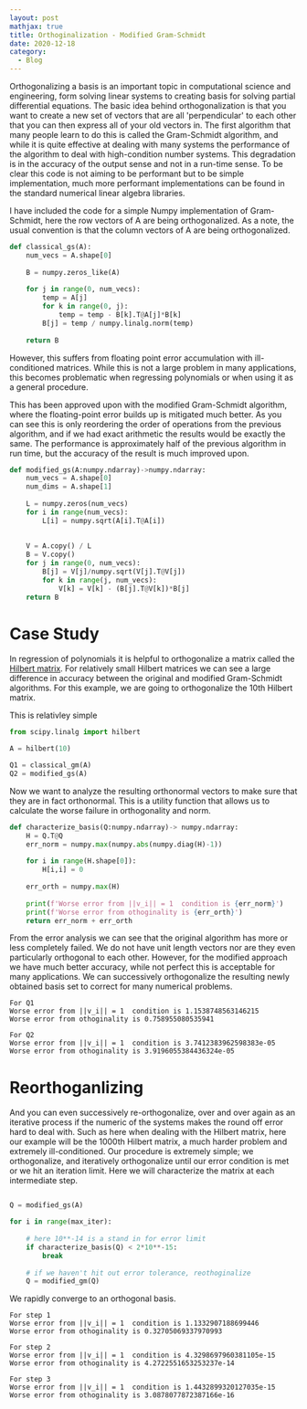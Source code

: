 ```yaml
---
layout: post
mathjax: true
title: Orthoginalization - Modified Gram-Schmidt 
date: 2020-12-18
category:
  - Blog
---
```


Orthogonalizing a basis is an important topic in computational science and engineering, form solving linear systems to creating basis for solving partial differential equations. The basic idea behind orthogonalization is that you want to create a new set of vectors that are all 'perpendicular' to each other that you can then express all of your old vectors in. The first algorithm that many people learn to do this is called the Gram-Schmidt algorithm, and while it is quite effective at dealing with many systems the performance of the algorithm to deal with high-condition number systems. This degradation is in the accuracy of the output sense and not in a run-time sense. To be clear this code is not aiming to be performant but to be simple implementation, much more performant implementations can be found in the standard numerical linear algebra libraries.

I have included the code for a simple Numpy implementation of Gram-Schmidt, here the row vectors of A are being orthogonalized. As a note, the usual convention is that the column vectors of A are being orthogonalized.


```Python
def classical_gs(A):
    num_vecs = A.shape[0]
    
    B = numpy.zeros_like(A)
    
    for j in range(0, num_vecs):
        temp = A[j]
        for k in range(0, j):
            temp = temp - B[k].T@A[j]*B[k]
        B[j] = temp / numpy.linalg.norm(temp)
    
    return B
```

However, this suffers from floating point error accumulation with ill-conditioned matrices. While this is not a large problem in many applications, this becomes problematic when regressing polynomials or when using it as a general procedure.

This has been approved upon with the modified Gram-Schmidt algorithm, where the floating-point error builds up is mitigated much better. As you can see this is only reordering the order of operations from the previous algorithm, and if we had exact arithmetic the results would be exactly the same. The performance is approximately half of the previous algorithm in run time, but the accuracy of the result is much improved upon.

```Python
def modified_gs(A:numpy.ndarray)->numpy.ndarray:
    num_vecs = A.shape[0]
    num_dims = A.shape[1]
    
    L = numpy.zeros(num_vecs)
    for i in range(num_vecs):
        L[i] = numpy.sqrt(A[i].T@A[i])
    
    
    V = A.copy() / L
    B = V.copy()   
    for j in range(0, num_vecs):
        B[j] = V[j]/numpy.sqrt(V[j].T@V[j])
        for k in range(j, num_vecs):
            V[k] = V[k] - (B[j].T@V[k])*B[j]    
    return B
```

# Case Study

In regression of polynomials it is helpful to orthogonalize a matrix called the [Hilbert matrix](https://en.wikipedia.org/wiki/Hilbert_matrix). For relatively small Hilbert matrices we can see a large difference in accuracy between the original and modified Gram-Schmidt algorithms. For this example, we are going to orthogonalize the 10th Hilbert matrix.

This is relativley simple 
```Python
from scipy.linalg import hilbert

A = hilbert(10)

Q1 = classical_gm(A)
Q2 = modified_gs(A)
```

Now we want to analyze the resulting orthonormal vectors to make sure that they are in fact orthonormal. This is a utility function that allows us to calculate the worse failure in orthogonality and norm.

```Python
def characterize_basis(Q:numpy.ndarray)-> numpy.ndarray:
    H = Q.T@Q
    err_norm = numpy.max(numpy.abs(numpy.diag(H)-1))
    
    for i in range(H.shape[0]):
        H[i,i] = 0
    
    err_orth = numpy.max(H)
    
    print(f'Worse error from ||v_i|| = 1  condition is {err_norm}')
    print(f'Worse error from othoginality is {err_orth}')
    return err_norm + err_orth
```

From the error analysis we can see that the original algorithm has more or less completely failed. We do not have unit length vectors nor are they even particularly orthogonal to each other. However, for the modified approach we have much better accuracy, while not perfect this is acceptable for many applications. We can successively orthogonalize the resulting newly obtained basis set to correct for many numerical problems.

```
For Q1
Worse error from ||v_i|| = 1  condition is 1.1538748563146215
Worse error from othoginality is 0.758955080535941

For Q2
Worse error from ||v_i|| = 1  condition is 3.7412383962598383e-05
Worse error from othoginality is 3.9196055384436324e-05
```

# Reorthoganlizing

And you can even successively re-orthogonalize, over and over again as an iterative process if the numeric of the systems makes the round off error hard to deal with. Such as here when dealing with the Hilbert matrix, here our example will be the 1000th Hilbert matrix, a much harder problem and extremely ill-conditioned. Our procedure is extremely simple; we orthogonalize, and iteratively orthogonalize until our error condition is met or we hit an iteration limit. Here we will characterize the matrix at each intermediate step.

```Python

Q = modified_gs(A)

for i in range(max_iter):
  
    # here 10**-14 is a stand in for error limit
    if characterize_basis(Q) < 2*10**-15:
        break
  
    # if we haven't hit out error tolerance, reothoginalize
    Q = modified_gm(Q)
```
We rapidly converge to an orthogonal basis.

```
For step 1
Worse error from ||v_i|| = 1  condition is 1.1332907188699446
Worse error from othoginality is 0.32705069337970993

For step 2
Worse error from ||v_i|| = 1  condition is 4.3298697960381105e-15
Worse error from othoginality is 4.2722551653253237e-14

For step 3
Worse error from ||v_i|| = 1  condition is 1.4432899320127035e-15
Worse error from othoginality is 3.0878077872387166e-16

```





